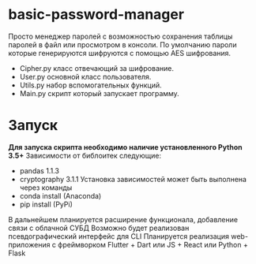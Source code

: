 # basic-password-manager
Просто менеджер паролей с возможностью сохранения таблицы паролей в файл или просмотром в консоли. По умолчанию пароли которые генерируются шифруются с помощью AES шифрования.
- Cipher.py класс отвечающий за шифрование.
- User.py основной класс пользователя.
- Utils.py набор вспомогательных функций.
- Main.py скрипт который запускает программу.

# Запуск 
**Для запуска скрипта необходимо наличие установленного Python 3.5+**
Зависимости от библоитек следующие:
- pandas 1.1.3 
- cryptography 3.1.1
Установка зависимостей может быть выполнена через команды
- conda install <library> (Anaconda)
- pip install <library> (PyPi)

В дальнейшем планируется расширение функционала, добавление связи с облачной СУБД 
Возможно будет реализован псевдографический интерфейс для CLI 
Планируется реализация web-приложения с фреймворком Flutter + Dart или JS + React или Python + Flask 
